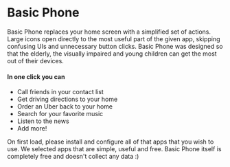 # Basic Phone

Basic Phone replaces your home screen with a simplified set of actions. Large icons open directly to the most useful part of the given app, skipping confusing UIs and unnecessary button clicks. Basic Phone was designed so that the elderly, the visually impaired and young children can get the most out of their devices.

#### In one click you can
- Call friends in your contact list
- Get driving directions to your home
- Order an Uber back to your home
- Search for your favorite music
- Listen to the news
- Add more!

On first load, please install and configure all of that apps that you wish to use. We selected apps that are simple, useful and free. Basic Phone itself is completely free and doesn't collect any data :)